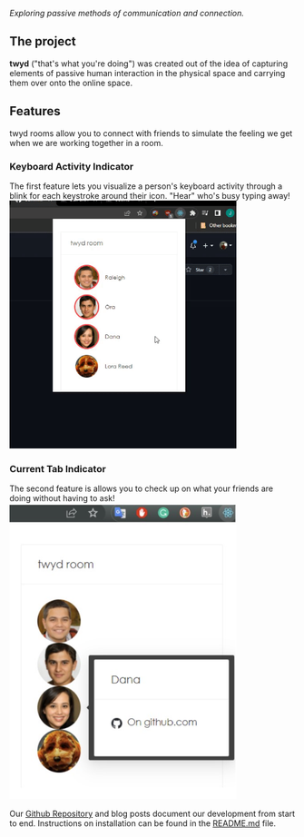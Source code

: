 *Exploring passive methods of communication and connection.*

## The project

**twyd** ("that's what you're doing") was created out of the idea of capturing elements of passive human interaction in the physical space and carrying them over onto the online space.

## Features
twyd rooms allow you to connect with friends to simulate the feeling we get when we are working together in a room. 
### Keyboard Activity Indicator
The first feature lets you visualize a person's keyboard activity through a blink for each keystroke around their icon. "Hear" who's busy typing away!
<br><img width="400" 
     height="auto" src="https://raw.githubusercontent.com/UWSocialComputing/Left-On-Read/main/images/extension_gif.gif" alt="chrome extension typing animation"/>

### Current Tab Indicator
The second feature is allows you to check up on what your friends are doing without having to ask!
<br><img width="400" 
     height="auto" src="https://raw.githubusercontent.com/UWSocialComputing/Left-On-Read/main/images/extension_pic.jpg" alt="chrome extension"/>

Our [Github Repository](https://github.com/UWSocialComputing/Left-On-Read-Project) and blog posts document our development from start to end. Instructions on installation can be found in the [README.md](https://github.com/UWSocialComputing/Left-On-Read-Project#readme) file.

<br>
